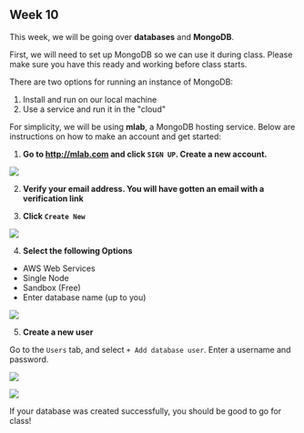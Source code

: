 ## Week 10

This week, we will be going over **databases** and **MongoDB**. 

First, we will need to set up MongoDB so we can use it during class. Please make sure you have this ready and working before class starts. 

There are two options for running an instance of MongoDB:

1. Install and run on our local machine
2. Use a service and run it in the "cloud"

For simplicity, we will be using **mlab**, a MongoDB hosting service. Below are instructions on how to make an account and get started: 


1) **Go to http://mlab.com and click `SIGN UP`. Create a new account.**

![](http://i.imgur.com/88p6fWI.png)

2) **Verify your email address. You will have gotten an email with a verification link**

3) **Click `Create New`**

![](http://i.imgur.com/YyswKop.png)

4) **Select the following Options**

- AWS Web Services
- Single Node
- Sandbox (Free)
- Enter database name (up to you)

![](http://i.imgur.com/fTJQqhf.png)

5) **Create a new user**

Go to the `Users` tab, and select `+ Add database user`. Enter a username and password. 

![](http://i.imgur.com/sVYGmlD.png)

![](http://i.imgur.com/ApzhuP2.png)


If your database was created successfully, you should be good to go for class! 